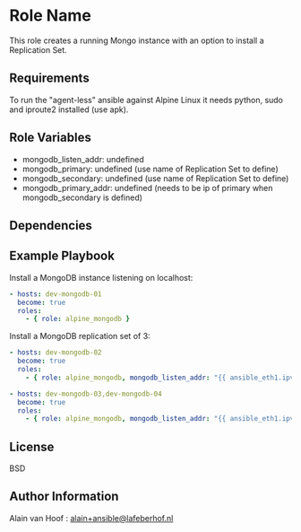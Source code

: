 Role Name
=========

This role creates a running Mongo instance with an option to install a Replication Set.

Requirements
------------

To run the "agent-less" ansible against Alpine Linux it needs python, sudo and iproute2 installed (use apk).

Role Variables
--------------

* mongodb_listen_addr: undefined
* mongodb_primary: undefined (use name of Replication Set to define)
* mongodb_secondary: undefined (use name of Replication Set to define)
* mongodb_primary_addr: undefined (needs to be ip of primary when mongodb_secondary is defined)

Dependencies
------------

Example Playbook
----------------

Install a MongoDB instance listening on localhost:
```yaml
- hosts: dev-mongodb-01
  become: true
  roles:
    - { role: alpine_mongodb }
```

Install a MongoDB replication set of 3:
```yaml
- hosts: dev-mongodb-02
  become: true
  roles:
    - { role: alpine_mongodb, mongodb_listen_addr: "{{ ansible_eth1.ipv4.address }}", mongodb_primary: rs0}

- hosts: dev-mongodb-03,dev-mongodb-04
  become: true
  roles:
    - { role: alpine_mongodb, mongodb_listen_addr: "{{ ansible_eth1.ipv4.address }}", mongodb_secondary: rs0, mongodb_primary_addr: "10.0.0.12"}
```

License
-------

BSD

Author Information
------------------

Alain van Hoof : alain+ansible@lafeberhof.nl
